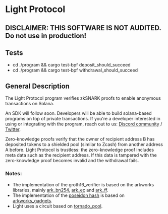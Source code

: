 # Light Protocol

## DISCLAIMER: THIS SOFTWARE IS NOT AUDITED. Do not use in production!

## Tests
- cd ./program && cargo test-bpf deposit_should_succeed
- cd ./program && cargo test-bpf withdrawal_should_succeed

## General Description

The Light Protocol program verifies zkSNARK proofs to enable anonymous transactions on Solana. 

An SDK will follow soon. Developers will be able to build solana-based programs on top of private transactions.
If you're a developer interested in using or integrating with the program, reach out to us: [Discord community](https://discord.gg/WDAAaX6je2)  /  [Twitter](https://twitter.com/LightProtocol).



Zero-knowledge proofs verify that the owner of recipient address B has deposited tokens to a shielded pool (similar to Zcash) from another address A before.
Light Protocol is trustless: the zero-knowledge proof includes meta data such as the recipient address. If this data is tampered with the zero-knowledge proof becomes invalid and the withdrawal fails.

### Notes:
- The implementation of the groth16_verifier is based on the arkworks libraries, mainly [ark_bn254](https://docs.rs/ark-bn254/0.3.0/ark_bn254/), [ark_ec](https://docs.rs/ark-ec/0.3.0/ark_ec/) and [ark_ff](https://docs.rs/ark-ff/0.3.0/ark_ff/).
- The implementation of the [poseidon hash](https://docs.rs/arkworks-gadgets/0.3.14/arkworks_gadgets/poseidon/circom/index.html) is based on [arkworks_gadgets](https://github.com/webb-tools/arkworks-gadgets).
- Light uses a circuit based on [tornado_pool](https://github.com/tornadocash/tornado-pool/tree/onchain-tree/circuits).
